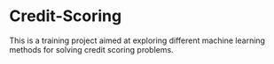 # Credit-Scoring
This is a training project aimed at exploring different machine learning methods for solving credit scoring problems.

